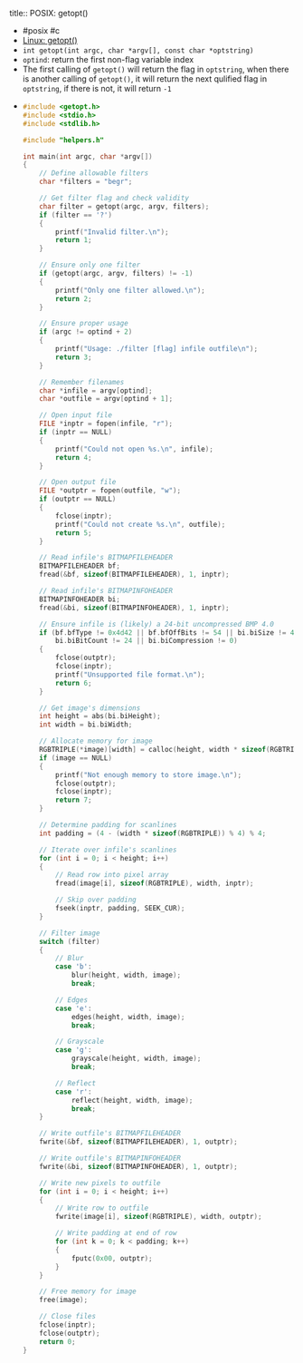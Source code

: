 title:: POSIX: getopt()

- #posix #c
- [Linux: getopt()](https://blog.csdn.net/fengbingchun/article/details/81122843)
- `int getopt(int argc, char *argv[], const char *optstring)`
- `optind`: return the first non-flag variable index
- The first calling of `getopt()` will return the flag in `optstring`, when there is another calling of `getopt()`, it will return the next qulified flag in `optstring`, if there is not, it will return `-1`
- ```c
  #include <getopt.h>
  #include <stdio.h>
  #include <stdlib.h>
  
  #include "helpers.h"
  
  int main(int argc, char *argv[])
  {
      // Define allowable filters
      char *filters = "begr";
  
      // Get filter flag and check validity
      char filter = getopt(argc, argv, filters);
      if (filter == '?')
      {
          printf("Invalid filter.\n");
          return 1;
      }
  
      // Ensure only one filter
      if (getopt(argc, argv, filters) != -1)
      {
          printf("Only one filter allowed.\n");
          return 2;
      }
  
      // Ensure proper usage
      if (argc != optind + 2)
      {
          printf("Usage: ./filter [flag] infile outfile\n");
          return 3;
      }
  
      // Remember filenames
      char *infile = argv[optind];
      char *outfile = argv[optind + 1];
  
      // Open input file
      FILE *inptr = fopen(infile, "r");
      if (inptr == NULL)
      {
          printf("Could not open %s.\n", infile);
          return 4;
      }
  
      // Open output file
      FILE *outptr = fopen(outfile, "w");
      if (outptr == NULL)
      {
          fclose(inptr);
          printf("Could not create %s.\n", outfile);
          return 5;
      }
  
      // Read infile's BITMAPFILEHEADER
      BITMAPFILEHEADER bf;
      fread(&bf, sizeof(BITMAPFILEHEADER), 1, inptr);
  
      // Read infile's BITMAPINFOHEADER
      BITMAPINFOHEADER bi;
      fread(&bi, sizeof(BITMAPINFOHEADER), 1, inptr);
  
      // Ensure infile is (likely) a 24-bit uncompressed BMP 4.0
      if (bf.bfType != 0x4d42 || bf.bfOffBits != 54 || bi.biSize != 40 ||
          bi.biBitCount != 24 || bi.biCompression != 0)
      {
          fclose(outptr);
          fclose(inptr);
          printf("Unsupported file format.\n");
          return 6;
      }
  
      // Get image's dimensions
      int height = abs(bi.biHeight);
      int width = bi.biWidth;
  
      // Allocate memory for image
      RGBTRIPLE(*image)[width] = calloc(height, width * sizeof(RGBTRIPLE));
      if (image == NULL)
      {
          printf("Not enough memory to store image.\n");
          fclose(outptr);
          fclose(inptr);
          return 7;
      }
  
      // Determine padding for scanlines
      int padding = (4 - (width * sizeof(RGBTRIPLE)) % 4) % 4;
  
      // Iterate over infile's scanlines
      for (int i = 0; i < height; i++)
      {
          // Read row into pixel array
          fread(image[i], sizeof(RGBTRIPLE), width, inptr);
  
          // Skip over padding
          fseek(inptr, padding, SEEK_CUR);
      }
  
      // Filter image
      switch (filter)
      {
          // Blur
          case 'b':
              blur(height, width, image);
              break;
  
          // Edges
          case 'e':
              edges(height, width, image);
              break;
  
          // Grayscale
          case 'g':
              grayscale(height, width, image);
              break;
  
          // Reflect
          case 'r':
              reflect(height, width, image);
              break;
      }
  
      // Write outfile's BITMAPFILEHEADER
      fwrite(&bf, sizeof(BITMAPFILEHEADER), 1, outptr);
  
      // Write outfile's BITMAPINFOHEADER
      fwrite(&bi, sizeof(BITMAPINFOHEADER), 1, outptr);
  
      // Write new pixels to outfile
      for (int i = 0; i < height; i++)
      {
          // Write row to outfile
          fwrite(image[i], sizeof(RGBTRIPLE), width, outptr);
  
          // Write padding at end of row
          for (int k = 0; k < padding; k++)
          {
              fputc(0x00, outptr);
          }
      }
  
      // Free memory for image
      free(image);
  
      // Close files
      fclose(inptr);
      fclose(outptr);
      return 0;
  }
  ```